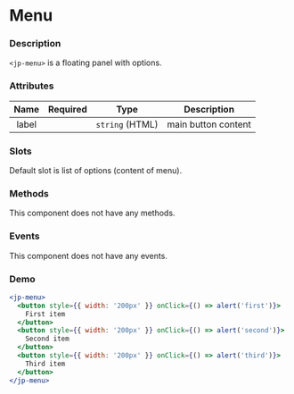 # Menu

### Description

`<jp-menu>` is a floating panel with options.

### Attributes

| **Name** | **Required** |    **Type**     |   **Description**   |
| :------: | :----------: | :-------------: | :-----------------: |
|  label   |              | `string` (HTML) | main button content |

### Slots

Default slot is list of options (content of menu).

### Methods

This component does not have any methods.

### Events

This component does not have any events.

### Demo

```jsx live
<jp-menu>
  <button style={{ width: '200px' }} onClick={() => alert('first')}>
    First item
  </button>
  <button style={{ width: '200px' }} onClick={() => alert('second')}>
    Second item
  </button>
  <button style={{ width: '200px' }} onClick={() => alert('third')}>
    Third item
  </button>
</jp-menu>
```
